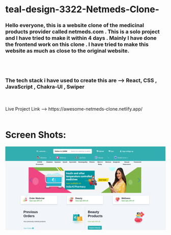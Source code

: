 # teal-design-3322-Netmeds-Clone-

<h3>Hello everyone, this is a website clone of the medicinal products provider called netmeds.com . This is a solo project and I have tried to make it within 4 days . Mainly I have done the frontend work on this clone . I have tried to make this website as much as close to the original website.</h3><br/><br/>
<h3>The tech stack i have used to create this are --> React, CSS , JavaScript , Chakra-UI ,  Swiper</h3><br/><br/>
Live Project Link --> https://awesome-netmeds-clone.netlify.app/    <br/><br/>
<h1>Screen Shots:</h1>
<img src="https://raw.githubusercontent.com/Aniket-bansal/Netmeds-Clone/main/Screenshot%20from%202022-08-18%2012-34-11.png" />
